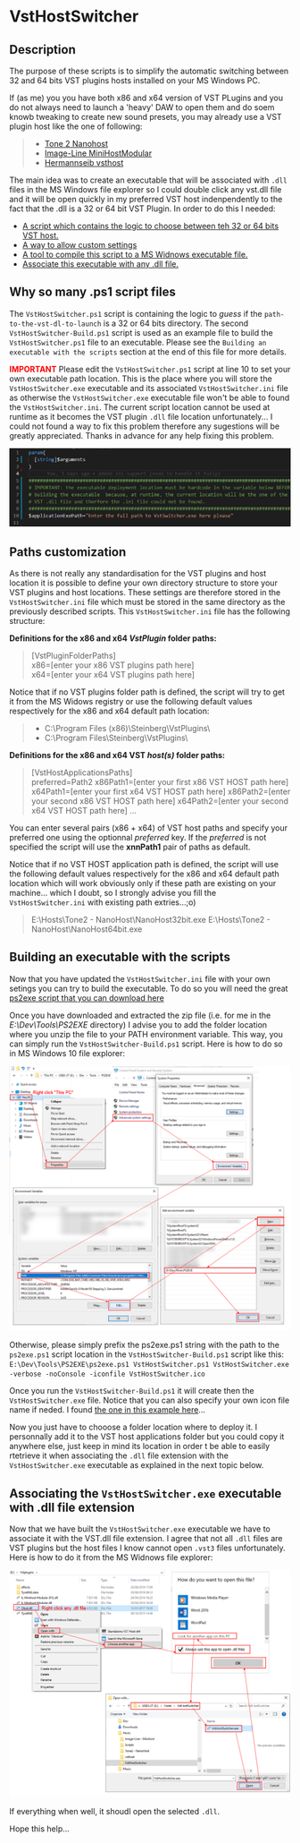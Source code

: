 # VstHostSwitcher

## Description

The purpose of these scripts is to simplify the automatic switching between 32 and 64 bits VST plugins hosts installed on your MS Windows PC.

If (as me)  you you have both x86 and x64 version of VST PLugins and you do not always need to launch a 'heavy' DAW to open them and do soem knowb tweaking to create new sound presets, you may already use a VST plugin host like the one of following: 

> - [Tone 2 Nanohost](https://www.tone2.com/nanohost.html)
> - [Image-Line MiniHostModular](https://forum.image-line.com/viewtopic.php?f=1919&t=123031)
> - [Hermannseib vsthost](http://www.hermannseib.com/english/vsthost.htm)

The main idea was to create an executable that will be associated with ``.dll`` files in the MS Windows file explorer so I could double click any vst.dll file and it will be open quickly in my preferred VST host indenpendently to the fact that the .dll is a 32 or 64 bit VST Plugin.
In order to do this I needed:

- [A script which contains the logic to choose between teh 32 or 64 bits VST host.](#ANCHOR_SCRIPTS)
- [A way to allow custom settings](#ANCHOR_SETTINGS)
- [A tool to compile this script to a MS Widnows executable file.](#ANCHOR_EXE)
- [Associate this executable with any .dll file.](#ANCHOR_FILE_ASSOCIATION)

<a name="ANCHOR_SCRIPTS"></a>

## Why so many .ps1  script files

The ``VstHostSwitcher.ps1`` script is containing the logic to _guess_ if the ``path-to-the-vst-dl-to-launch`` is a 32 or 64 bits directory.
The second ``VstHostSwitcher-Build.ps1`` script is used as an example file to build the ``VstHostSwitcher.ps1`` file to an executable.
Please see the ``Building an executable with the scripts`` section at the end of this file for more details.

<span style="color:red">**IMPORTANT**</span>
Please edit the ``VstHostSwitcher.ps1`` script at line 10 to set your own executable path location.
This is the place where you will store the ``VstHostSwitcher.exe`` executable and its associated ``VstHostSwitcher.ini`` file as otherwise the ``VstHostSwitcher.exe`` executable file won't be able to found the ``VstHostSwitcher.ini``. The current script location cannot be used at runtime as it becomes the VST plugin ``.dll`` file location unfortunately...
I could not found a way to fix this problem therefore any sugestions will be greatly appreciated. Thanks in advance for any help fixing this problem.  

![Important-Warning-Image](images/Important-Warning.png)

<a name="ANCHOR_SETTINGS"></a>

## Paths customization

As there is not really any standardisation for the VST plugins and host location it is possible to define your own directory structure to store your VST plugins and host locations.
These settings are therefore stored in the ``VstHostSwitcher.ini`` file which must be stored in the same directory as the previously described scripts.
This ``VstHostSwitcher.ini`` file has the following structure:

**Definitions for the x86 and x64 *VstPlugin* folder paths:**

> \[VstPluginFolderPaths\]  
> x86=\[enter your x86 VST plugins path here\]  
> x64=\[enter your x64 VST plugins path here\]  

Notice that if no VST plugins folder path is defined, the script will try to get it from the MS Widows registry or use the following default values respectively for the x86 and x64 default path location:

> - C:\Program Files (x86)\Steinberg\VstPlugins\
> - C:\Program Files\Steinberg\VstPlugins\

**Definitions for the x86 and x64 VST _host(s)_ folder paths:**

> \[VstHostApplicationsPaths\]  
> preferred=Path2
> x86Path1=\[enter your first x86 VST HOST path here\]  
> x64Path1=\[enter your first x64 VST HOST path here\]
> x86Path2=\[enter your second x86 VST HOST path here\]
> x64Path2=\[enter your second x64 VST HOST path here\]
>...

You can enter several pairs (x86 + x64) of VST host paths and specify your preferred one using the optionnal _preferred_ key. If the _preferred_ is not specified the script will use the __xnnPath1__ pair of paths as default.

Notice that if no VST HOST application path is defined, the script will use the following default values respectively for the x86 and x64 default path location which will work obviously only if these path are existing on your machine... which I doubt, so I strongly advise you fill the ``VstHostSwitcher.ini`` with existing path extries...;o)

> E:\Hosts\Tone2 - NanoHost\NanoHost32bit.exe
> E:\Hosts\Tone2 - NanoHost\NanoHost64bit.exe

<a name="ANCHOR_EXE"></a>

## Building an executable with the scripts

Now that you have updated the ``VstHostSwitcher.ini`` file with your own setings you can try to build the executable. To do so you will need the great [ps2exe script that you can download here](https://gallery.technet.microsoft.com/scriptcenter/PS2EXE-GUI-Convert-9b4b0493)

Once you have downloaded and extracted the zip file (i.e. for me in the _E:\Dev\Tools\PS2EXE_ directory) I advise you to add the folder location where you unzip the file to your PATH environment variable. This way, you can simply run the ``VstHostSwitcher-Build.ps1`` script.
Here is how to do so in MS Windows 10 file explorer:

![SetEnv-Image](images/SetEnv.png)

Otherwise, please simply prefix the ps2exe.ps1 string with the path to the ``ps2exe.ps1`` script location in the ``VstHostSwitcher-Build.ps1`` script like this:
``E:\Dev\Tools\PS2EXE\ps2exe.ps1 VstHostSwitcher.ps1 VstHostSwitcher.exe -verbose -noConsole -iconfile VstHostSwitcher.ico``

Once you run the ``VstHostSwitcher-Build.ps1`` it will create then the  ``VstHostSwitcher.exe`` file.
Notice that you can also specify your own icon file name if neded.
I found [the one in this example here](https://icon-icons.com/)...

Now you just have to chooose a folder location where to deploy it.
I personnally add it to the VST host applications folder but you could copy it anywhere else, just keep in mind its location in order t be able to easily rtetrieve it when associating the ``.dll`` file extension with the ``VstHostSwitcher.exe`` executable as explained in the next topic below.

<a name="ANCHOR_FILE_ASSOCIATION"></a>

## Associating the ``VstHostSwitcher.exe`` executable with .dll file extension

Now that we have built the ``VstHostSwitcher.exe`` executable we have to associate it with the VST.dll file extension.
I agree that not all ``.dll`` files are VST plugins but the host files I know cannot open ``.vst3`` files unfortunately.
Here is how to do it from the MS Widnows file explorer:

![DllFileExtensionAssociation-Image](images/DllFileExtensionAssociation.png)

If everything when well, it shoudl open the selected ``.dll``.

Hope this help...
